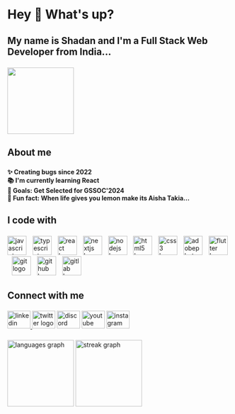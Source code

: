 <h1 align="left">Hey 👋 What's up?</h1>

###

<h2 align="left">My name is Shadan and I'm a Full Stack Web Developer from India...</h2>

###

<img align="left" height="150" src="https://media.giphy.com/media/v1.Y2lkPTc5MGI3NjExZ3d2dnZqdGF5a2dqcmM0dGxiZzc4ODlhYnFqdmQyd2w5bHoybGNrdCZlcD12MV9pbnRlcm5hbF9naWZfYnlfaWQmY3Q9Zw/4ilFRqgbzbx4c/giphy.gif"  />

###

<br clear="both">

<h2 align="left">About me</h2>

###

<h4 align="left">✨ Creating bugs since 2022<br>📚 I'm currently learning React<br>🎯 Goals: Get Selected for GSSOC'2024<br>🎲 Fun fact: When life gives you lemon make its Aisha Takia...</h4>

###

<h2 align="left">I code with</h2>

###

<div align="left">
  <img src="https://skillicons.dev/icons?i=js" height="43" alt="javascript logo"  />
  <img width="6" />
  <img src="https://skillicons.dev/icons?i=ts" height="43" alt="typescript logo"  />
  <img width="6" />
  <img src="https://cdn.jsdelivr.net/gh/devicons/devicon/icons/react/react-original.svg" height="43" alt="react logo"  />
  <img width="6" />
  <img src="https://cdn.jsdelivr.net/gh/devicons/devicon/icons/nextjs/nextjs-original.svg" height="43" alt="nextjs logo"  />
  <img width="6" />
  <img src="https://cdn.jsdelivr.net/gh/devicons/devicon/icons/nodejs/nodejs-original.svg" height="43" alt="nodejs logo"  />
  <img width="6" />
  <img src="https://skillicons.dev/icons?i=html" height="43" alt="html5 logo"  />
  <img width="6" />
  <img src="https://skillicons.dev/icons?i=css" height="43" alt="css3 logo"  />
  <img width="6" />
  <img src="https://skillicons.dev/icons?i=ps" height="43" alt="adobephotoshop logo"  />
  <img width="6" />
  <img src="https://skillicons.dev/icons?i=flutter" height="43" alt="flutter logo"  />
  <img width="6" />
  <img src="https://skillicons.dev/icons?i=git" height="43" alt="git logo"  />
  <img width="6" />
  <img src="https://skillicons.dev/icons?i=github" height="43" alt="github logo"  />
  <img width="6" />
  <img src="https://skillicons.dev/icons?i=gitlab" height="43" alt="gitlab logo"  />
</div>

###

<h2 align="left">Connect with me</h2>

###

<div align="left">
  <a href="https://www.linkedin.com/in/shadan-ijmal-5b0521296/" target="_blank">
    <img src="https://raw.githubusercontent.com/maurodesouza/profile-readme-generator/master/src/assets/icons/social/linkedin/default.svg" width="52" height="40" alt="linkedin logo"  />
  </a>
  <img src="https://raw.githubusercontent.com/maurodesouza/profile-readme-generator/master/src/assets/icons/social/twitter/default.svg" width="52" height="40" alt="twitter logo"  />
  <img src="https://raw.githubusercontent.com/maurodesouza/profile-readme-generator/master/src/assets/icons/social/discord/default.svg" width="52" height="40" alt="discord logo"  />
  <img src="https://raw.githubusercontent.com/maurodesouza/profile-readme-generator/master/src/assets/icons/social/youtube/default.svg" width="52" height="40" alt="youtube logo"  />
  <a href="https://www.instagram.com/_simplyempty/" target="_blank">
    <img src="https://raw.githubusercontent.com/maurodesouza/profile-readme-generator/master/src/assets/icons/social/instagram/default.svg" width="52" height="40" alt="instagram logo"  />
  </a>
</div>

###

<div align="left">
  <img src="https://github-readme-stats.vercel.app/api/top-langs?username=Arthur071&locale=en&hide_title=false&layout=compact&card_width=320&langs_count=5&theme=radical&hide_border=true&order=2" height="150" alt="languages graph"  />
  <img src="https://streak-stats.demolab.com?user=Arthur071&locale=en&mode=daily&theme=radical&hide_border=true&border_radius=5&order=3" height="150" alt="streak graph"  />
</div>

###
